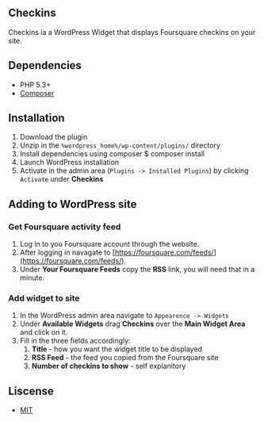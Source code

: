 ## Checkins

Checkins ia a WordPress Widget that displays Foursquare checkins on your site.

## Dependencies
* PHP 5.3+
* [Composer](http://getcomposer.org/)

## Installation
1. Download the plugin 
2. Unzip in the `%wordpress_home%/wp-content/plugins/` directory
3. Install dependencies using composer
    $ composer install
4. Launch WordPress installation
3. Activate in the admin area (`Plugins -> Installed Plugins`) by
   clicking `Activate` under **Checkins**

## Adding to WordPress site
### Get Foursquare activity feed
1. Log in to you Foursquare account through the website.
2. After logging in navagate to
   [https://foursquare.com/feeds/](https://foursquare.com/feeds/).
3. Under **Your Foursquare Feeds** copy the **RSS** link, you will need
   that in a minute.

### Add widget to site
1. In the WordPress admin area navigate to `Appearence -> Widgets`
2. Under **Available Widgets** drag **Checkins** over the **Main Widget
   Area** and click on it.
3. Fill in the three fields accordingly:
    1. **Title** - how you want the widget title to be displayed
    2. **RSS Feed** - the feed you copied from the Foursquare site
    3. **Number of checkins to show** - self explanitory

## Liscense
* [MIT](https://github.com/joefearnley/checkins/blob/master/LICENSE)
